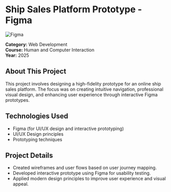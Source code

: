 # Ship Sales Platform Prototype - Figma

![Figma](https://skillicons.dev/icons?i=figma)

**Category:** Web Development  
**Course:** Human and Computer Interaction  
**Year:** 2025  

## About This Project
This project involves designing a high-fidelity prototype for an online ship sales platform. The focus was on creating intuitive navigation, professional visual design, and enhancing user experience through interactive Figma prototypes.

## Technologies Used
- Figma (for UI/UX design and interactive prototyping)  
- UI/UX Design principles  
- Prototyping techniques  

## Project Details
- Created wireframes and user flows based on user journey mapping.  
- Developed interactive prototype using Figma for usability testing.  
- Applied modern design principles to improve user experience and visual appeal.

